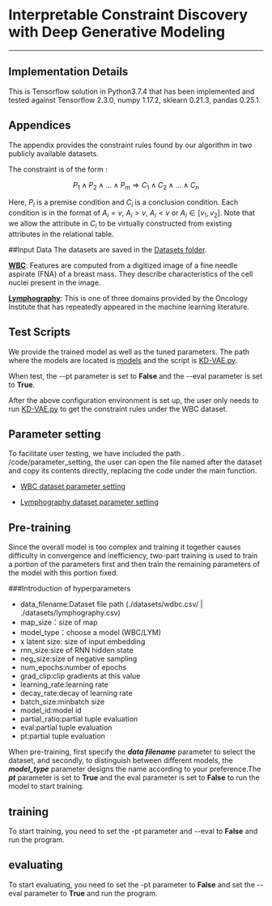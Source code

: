 # Interpretable Constraint Discovery with Deep Generative Modeling
****

## Implementation Details

This is Tensorflow solution in Python3.7.4 that has been implemented and tested against Tensorflow 2.3.0, numpy 1.17.2, sklearn 0.21.3, pandas 0.25.1.

## Appendices
The appendix provides the constraint rules found by our algorithm in two publicly available datasets.

The constraint is of the form : 

$$	P_1 \wedge P_2 \wedge \ldots \wedge P_m \Rightarrow C_1 \wedge C_2 \wedge \ldots \wedge C_n$$


Here, $P_i$ is a premise condition and $C_i$ is a conclusion condition. Each condition is in the format of $A_i=v$, $A_i>v$, $A_i<v$ or $A_i\in [v_1,v_2]$.  Note that we allow the attribute in $C_i$ to be virtually constructed from existing attributes in the relational table.

##Input Data
The datasets are saved in the [Datasets folder](./datasets/.).

**[WBC](./datasets/wdbc.csv)**: Features are computed from a digitized image of a fine needle aspirate (FNA) of a breast mass. They describe characteristics of the cell nuclei present in the image.

**[Lymphography](./datasets/lymphography.csv)**: This is one of three domains provided by the Oncology Institute that has repeatedly appeared in the machine learning literature.

## Test Scripts
We provide the trained model as well as the tuned parameters.
The path where the models are located is [models](./code/models/LYM_18_18) and the script is [KD-VAE.py](./code/KD-VAE.py).

When test, the --pt parameter is set to **False** and the --eval parameter is set to **True**.

After the above configuration environment is set up, the user only needs to run [KD-VAE.py](./code/KD-VAE.py) to get the constraint rules under the WBC dataset.
## Parameter setting

To facilitate user testing, we have included the path . /code/parameter_setting, the user can open the file named after the dataset and copy its contents directly, replacing the code under the main function.

- [WBC dataset parameter setting](./code/parameter_setting/WDBC_parameter_setting.txt)

- [Lymphography dataset parameter setting](./code/parameter_setting/LYM_parameter_setting.txt)


## Pre-training

Since the overall model is too complex and training it together causes difficulty in convergence and inefficiency, two-part training is used to train a portion of the parameters first and then train the remaining parameters of the model with this portion fixed.

###Introduction of hyperparameters
+ data_filename:Dataset file path (./datasets/wdbc.csv/ | ./datasets/lymphography.csv)
+ map_size：size of map
+ model_type：choose a model (WBC/LYM)
+ x latent size: size of input embedding
+ rnn_size:size of RNN hidden state
+ neg_size:size of negative sampling
+ num_epochs:number of epochs
+ grad_clip:clip gradients at this value
+ learning_rate:learning rate
+ decay_rate:decay of learning rate
+ batch_size:minbatch size
+ model_id:model id
+ partial_ratio:partial tuple evaluation
+ eval:partial tuple evaluation
+ pt:partial tuple evaluation

When pre-training, first specify the ***data filename*** parameter to select the dataset, and secondly, to distinguish between different models, the ***model_type*** parameter designs the name according to your preference.The ***pt*** parameter is set to **True** and the eval parameter is set to **False** to run the model to start training.

## training
To start training, you need to set the -pt parameter and --eval to **False** and run the program.

## evaluating
To start evaluating, you need to set the -pt parameter to **False** and set the --eval parameter to **True** and run the program.

